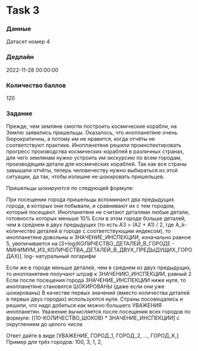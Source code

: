 # Task 3

### Данные 
Датасет номер 4

### Дедлайн 
2022-11-28 00:00:00

### Количество баллов

120

### Задание 

Прежде, чем земляне смогли построить космические корабли, на Землю заявились пришельцы. Оказалось, что инопланетяне очень бюрократичны, а потому им не нравится, когда отчёты не соответствуют практике. Инопланетяне решили проинспектировать прогресс производства космических кораблей в различных странах, для чего землянам нужно устроить им экскурсию по всем городам, производящим детали для космических кораблей. Так как все страны завышали отчёты, теперь человечеству нужно выбираться из этой ситуации, да так, чтобы излишне не шокировать пришельцев.

Пришельцы шокируются по следующей формуле:

При посещении города пришельцы вспоминают два предыдущих города, в которых они побывали, и сравнивают их с тем городом, который посещают.
Инопланетяне не считают деталями любые детали, готовность которых меньше 10%
Если в этом городе больше деталей, чем в среднем в двух предыдущих (то есть A3 > (A2 + A1) / 2, где A_k- количество деталей в городе с соответствующим индексом), то инопланетяне довольны и ЗНАЧЕНИЕ_ИНСПЕКЦИИ, изначально равное 5, увеличивается на [3+log(КОЛИЧЕСТВО_ДЕТАЛЕЙ_В_ГОРОДЕ - МИНИМУМ_ИЗ_КОЛИЧЕСТВА_ДЕТАЛЕЙ_В_ДВУХ_ПРЕДЫДУЩИХ_ГОРОДАХ)].
log- натуральный логарифм

Если же в городе меньше деталей, чем в среднем из двух предыдущих, то инопланетяне получают штраф к ЗНАЧЕНИЮ_ИНСПЕКЦИИ, равный 2
Если после посещения города ЗНАЧЕНИЕ_ИНСПЕКЦИИ ниже нуля, то инопланетяне становятся ШОКИРОВАНЫ (даже если они уже шокированы)
В качестве первых значений (вместо количества деталей в первых двух городах) используются нули.
Страны посовещались и решили, что надо добиться как можно большего УВАЖЕНИЯ инопланетян.
Уважение вычисляется после посещения всех городов по формуле: [(10-КОЛИЧЕСТВО_ШОКОВ) * ЗНАЧЕНИЕ_ИНСПЕКЦИИ] с округлением до целого числа

Ответ дайте в виде [УВАЖЕНИЕ, ГОРОД_1, ГОРОД_2, ..., ГОРОД_K,]
Пример для трёх городов: 100, 3, 1, 2,
